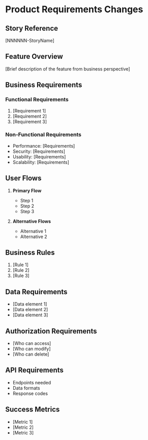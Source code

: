 # Product Requirements Changes

## Story Reference
[NNNNNN-StoryName]

## Feature Overview
[Brief description of the feature from business perspective]

## Business Requirements

### Functional Requirements
1. [Requirement 1]
2. [Requirement 2]
3. [Requirement 3]

### Non-Functional Requirements
- Performance: [Requirements]
- Security: [Requirements]
- Usability: [Requirements]
- Scalability: [Requirements]

## User Flows
1. **Primary Flow**
   - Step 1
   - Step 2
   - Step 3

2. **Alternative Flows**
   - Alternative 1
   - Alternative 2

## Business Rules
1. [Rule 1]
2. [Rule 2]
3. [Rule 3]

## Data Requirements
- [Data element 1]
- [Data element 2]
- [Data element 3]

## Authorization Requirements
- [Who can access]
- [Who can modify]
- [Who can delete]

## API Requirements
- Endpoints needed
- Data formats
- Response codes

## Success Metrics
- [Metric 1]
- [Metric 2]
- [Metric 3]